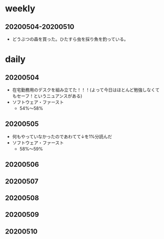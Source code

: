 # weekly
## 20200504-20200510
* どうぶつの森を買った。ひたすら虫を採り魚を釣っている。

# daily
## 20200504
* 在宅勤務用のデスクを組み立てた！！！(よって今日はほとんど勉強しなくてもセーフ！というニュアンスがある)
* ソフトウェア・ファースト
  * 54%〜58%

## 20200505
* 何もやっていなかったのであわてて↓を1%分読んだ
* ソフトウェア・ファースト
  * 58%〜59%

## 20200506

## 20200507

## 20200508

## 20200509

## 20200510

